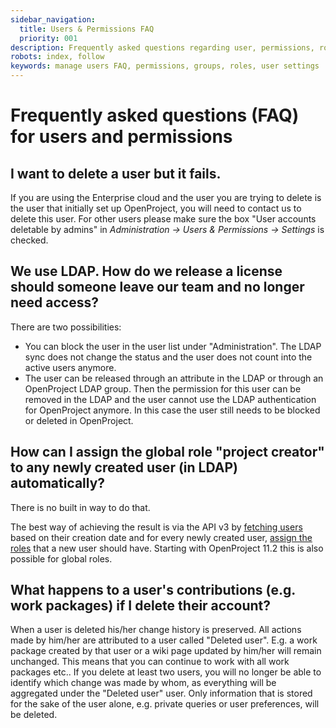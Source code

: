 ```yaml
---
sidebar_navigation:
  title: Users & Permissions FAQ
  priority: 001
description: Frequently asked questions regarding user, permissions, roles and groups
robots: index, follow
keywords: manage users FAQ, permissions, groups, roles, user settings
---
```


# Frequently asked questions (FAQ) for users and permissions

## I want to delete a user but it fails.

If you are using the Enterprise cloud and the user you are trying to delete is the user that initially set up OpenProject, you will need to contact us to delete this user. For other users please make sure the box "User accounts deletable by admins" in *Administration -> Users & Permissions -> Settings* is checked.

## We use LDAP. How do we release a license should someone leave our team and no longer need access?

There are two possibilities:

- You can block the user in the user list under "Administration". The LDAP sync does not change the status and the user does not count into the active users anymore.
- The user can be released through an attribute in the LDAP or through an OpenProject LDAP group. Then the permission for this user can be removed in the LDAP and the user cannot use the LDAP authentication for OpenProject anymore. In this case the user still needs to be blocked or deleted in OpenProject.

## How can I assign the global role "project creator" to any newly created user (in LDAP) automatically?

There is no built in way to do that.

The best way of achieving the result is via the API v3 by [fetching users](../../../api/endpoints/users/#users-users) based on their creation date and for every newly created user, [assign the roles](../../../api/endpoints/members/#memberships-create-membership) that a new user should have. 
Starting with OpenProject 11.2 this is also possible for global roles.

## What happens to a user's contributions (e.g. work packages) if I delete their account?

When a user is deleted his/her change history is preserved. All actions made by him/her are attributed to a user called "Deleted user". E.g. a work package created by that user or a wiki page updated by him/her will remain unchanged. This means that you can continue to work with all work packages etc.. If you delete at least two users, you will no longer be able to identify which change was made by whom, as everything will be aggregated under the "Deleted user" user. Only information that is stored for the sake of the user alone, e.g. private queries or user preferences, will be deleted.